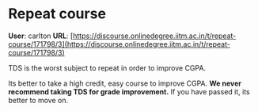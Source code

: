 # Repeat course

**User**: carlton
**URL**: [https://discourse.onlinedegree.iitm.ac.in/t/repeat-course/171798/3](https://discourse.onlinedegree.iitm.ac.in/t/repeat-course/171798/3)

TDS is the worst subject to repeat in order to improve CGPA.

Its better to take a high credit, easy course to improve CGPA. **We never recommend taking TDS for grade improvement.** If you have passed it, its better to move on.
